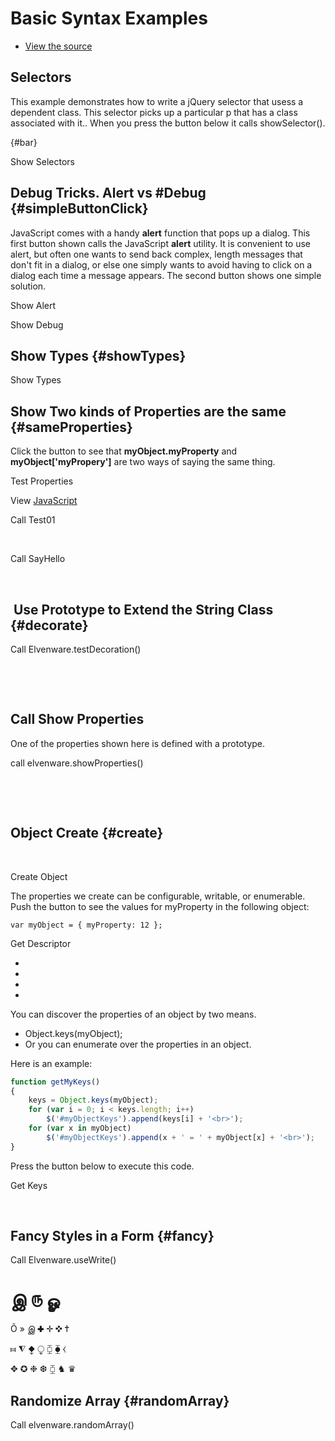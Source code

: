 Basic Syntax Examples
=====================

-   [View the source](/javascripts/dev-web/BasicSyntax02.js)

Selectors
---------

This example demonstrates how to write a jQuery selector that usess a
dependent class. This selector picks up a particular p that has a class
associated with it.. When you press the button below it calls
showSelector().

 {#bar}

Show Selectors

Debug Tricks. Alert vs \#Debug {#simpleButtonClick}
------------------------------

JavaScript comes with a handy **alert** function that pops up a dialog.
This first button shown calls the JavaScript **alert** utility. It is
convenient to use alert, but often one wants to send back complex,
length messages that don't fit in a dialog, or else one simply wants to
avoid having to click on a dialog each time a message appears. The
second button shows one simple solution.

Show Alert

Show Debug

Show Types {#showTypes}
----------

Show Types

Show Two kinds of Properties are the same {#sameProperties}
-----------------------------------------

Click the button to see that **myObject.myProperty** and
**myObject['myPropery']** are two ways of saying the same thing.

Test Properties

View [JavaScript](/javascripts/dev-web/BasicSyntax02.js)

Call Test01

 

Call SayHello

 

 Use Prototype to Extend the String Class {#decorate}
-----------------------------------------

Call Elvenware.testDecoration()

 

 

Call Show Properties
--------------------

One of the properties shown here is defined with a prototype.

call elvenware.showProperties()

 

 

Object Create {#create}
-------------

 

Create Object

The properties we create can be configurable, writable, or enumerable.
Push the button to see the values for myProperty in the following
object:

``` {.code}
var myObject = { myProperty: 12 };
```

Get Descriptor

-    
-    
-    
-    

You can discover the properties of an object by two means.

-   Object.keys(myObject);
-   Or you can enumerate over the properties in an object.

Here is an example:

```javascript
function getMyKeys()
{
    keys = Object.keys(myObject);
    for (var i = 0; i < keys.length; i++)
        $('#myObjectKeys').append(keys[i] + '<br>');
    for (var x in myObject)
        $('#myObjectKeys').append(x + ' = ' + myObject[x] + '<br>');
} 
```

Press the button below to execute this code.

Get Keys

 

Fancy Styles in a Form {#fancy}
----------------------

Call Elvenware.useWrite()

இ ௫ ௐ
=====

Õ » இ ✚ ✛ ✜ ✝

⧦ ⧨ ⧪ ⧬ ⧮ ⧳ ⧼

✥ ✪ ❉ ❆ ⧮ ♞ ♛

Randomize Array {#randomArray}
---------------

Call elvenware.randomArray()
